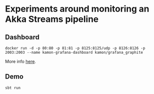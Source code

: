 # Experiments around monitoring an Akka Streams pipeline

## Dashboard
```
docker run -d -p 80:80 -p 81:81 -p 8125:8125/udp -p 8126:8126 -p 2003:2003 --name kamon-grafana-dashboard kamon/grafana_graphite
```
More info [here](https://hub.docker.com/r/kamon/grafana_graphite/).

## Demo
```
sbt run
```
